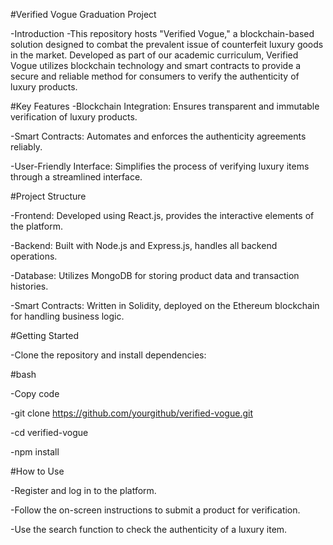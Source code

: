 #Verified Vogue Graduation Project

-Introduction
-This repository hosts "Verified Vogue," a blockchain-based solution designed to combat the prevalent issue of counterfeit luxury goods in the market. Developed as part of our academic curriculum, Verified Vogue utilizes blockchain technology and smart contracts to provide a secure and reliable method for consumers to verify the authenticity of luxury products.


#Key Features
-Blockchain Integration: Ensures transparent and immutable verification of luxury products.

-Smart Contracts: Automates and enforces the authenticity agreements reliably.

-User-Friendly Interface: Simplifies the process of verifying luxury items through a streamlined interface.

#Project Structure

-Frontend: Developed using React.js, provides the interactive elements of the platform.

-Backend: Built with Node.js and Express.js, handles all backend operations.

-Database: Utilizes MongoDB for storing product data and transaction histories.

-Smart Contracts: Written in Solidity, deployed on the Ethereum blockchain for handling business logic.

#Getting Started

-Clone the repository and install dependencies:

#bash

-Copy code

-git clone https://github.com/yourgithub/verified-vogue.git

-cd verified-vogue

-npm install

#How to Use

-Register and log in to the platform.

-Follow the on-screen instructions to submit a product for verification.

-Use the search function to check the authenticity of a luxury item.

